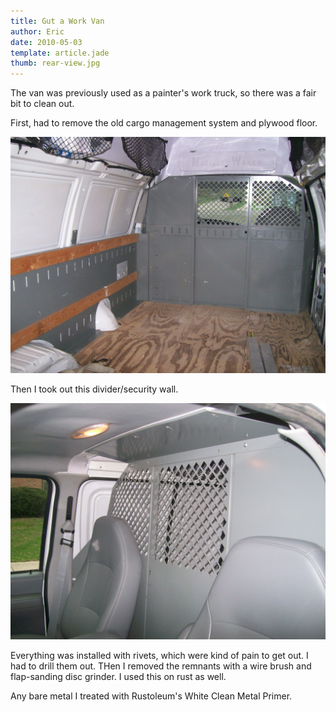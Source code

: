 ```yaml
---
title: Gut a Work Van
author: Eric
date: 2010-05-03
template: article.jade
thumb: rear-view.jpg
---
```


The van was previously used as a painter's work truck, so there was a fair bit to clean out.

<span class="more"></span>

First, had to remove the old cargo management system and plywood floor.

![Rear view of van](rear-view.jpg)

Then I took out this divider/security wall.

![Rear view of van](divider-wall.jpg)

Everything was installed with rivets, which were kind of pain to get out. I had to drill them out. THen I removed the remnants with a wire brush and flap-sanding disc grinder. I used this on rust as well.

Any bare metal I treated with Rustoleum's White Clean Metal Primer.
